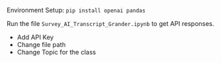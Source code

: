 Environment Setup:
`pip install openai pandas`

Run the file `Survey_AI_Transcript_Grander.ipynb` to get API responses. 
- Add API Key
- Change file path
- Change Topic for the class
